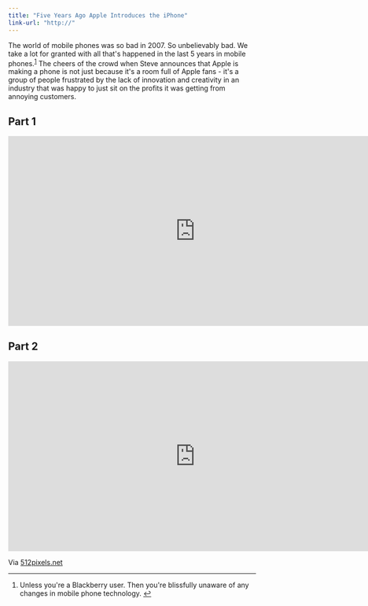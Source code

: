 ```yaml
---
title: "Five Years Ago Apple Introduces the iPhone"
link-url: "http://"
---
```

<p>The world of mobile phones was so bad in 2007. So unbelievably bad. We take a lot for granted with all that's happened in the last 5 years in mobile phones.<sup id="fnref-19958:1"><a href="#fn-19958:1" rel="footnote">1</a></sup> The cheers of the crowd when Steve announces that Apple is making a phone is not just because it's a room full of Apple fans - it's a group of people frustrated by the lack of innovation and creativity in an industry that was happy to just sit on the profits it was getting from annoying customers.</p>
<h2>Part 1</h2>
<p><iframe width="759" height="386" src="http://www.youtube.com/embed/6uW-E496FXg?hd=1" frameborder="0" allowfullscreen></iframe></p>
<h2>Part 2</h2>
<p><iframe width="759" height="386" src="http://www.youtube.com/embed/Vququ7x8gnw?hd=1" frameborder="0" allowfullscreen></iframe></p>
<p>Via <a href="http://512pixels.net/five-years-ago-2/">512pixels.net</a></p>
<div class="footnotes">
<hr />
<ol>
<li id="fn-19958:1">
Unless you're a Blackberry user. Then you're blissfully unaware of any changes in mobile phone technology.&#160;<a href="#fnref-19958:1" rev="footnote">&#8617;</a>
</li>
</ol>
</div>
